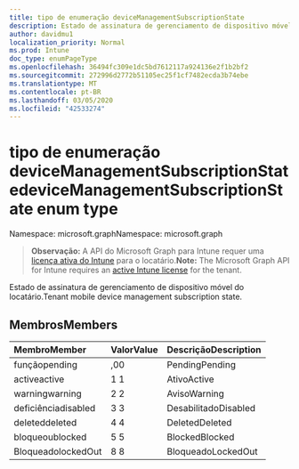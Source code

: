 ```yaml
---
title: tipo de enumeração deviceManagementSubscriptionState
description: Estado de assinatura de gerenciamento de dispositivo móvel do locatário.
author: davidmu1
localization_priority: Normal
ms.prod: Intune
doc_type: enumPageType
ms.openlocfilehash: 36494fc309e1dc5bd7612117a924136e2f1b2bf2
ms.sourcegitcommit: 272996d2772b51105ec25f1cf7482ecda3b74ebe
ms.translationtype: MT
ms.contentlocale: pt-BR
ms.lasthandoff: 03/05/2020
ms.locfileid: "42533274"
---
```

# <a name="devicemanagementsubscriptionstate-enum-type"></a><span data-ttu-id="62d1c-103">tipo de enumeração deviceManagementSubscriptionState</span><span class="sxs-lookup"><span data-stu-id="62d1c-103">deviceManagementSubscriptionState enum type</span></span>

<span data-ttu-id="62d1c-104">Namespace: microsoft.graph</span><span class="sxs-lookup"><span data-stu-id="62d1c-104">Namespace: microsoft.graph</span></span>

> <span data-ttu-id="62d1c-105">**Observação:** A API do Microsoft Graph para Intune requer uma [licença ativa do Intune](https://go.microsoft.com/fwlink/?linkid=839381) para o locatário.</span><span class="sxs-lookup"><span data-stu-id="62d1c-105">**Note:** The Microsoft Graph API for Intune requires an [active Intune license](https://go.microsoft.com/fwlink/?linkid=839381) for the tenant.</span></span>

<span data-ttu-id="62d1c-106">Estado de assinatura de gerenciamento de dispositivo móvel do locatário.</span><span class="sxs-lookup"><span data-stu-id="62d1c-106">Tenant mobile device management subscription state.</span></span>

## <a name="members"></a><span data-ttu-id="62d1c-107">Membros</span><span class="sxs-lookup"><span data-stu-id="62d1c-107">Members</span></span>
|<span data-ttu-id="62d1c-108">Membro</span><span class="sxs-lookup"><span data-stu-id="62d1c-108">Member</span></span>|<span data-ttu-id="62d1c-109">Valor</span><span class="sxs-lookup"><span data-stu-id="62d1c-109">Value</span></span>|<span data-ttu-id="62d1c-110">Descrição</span><span class="sxs-lookup"><span data-stu-id="62d1c-110">Description</span></span>|
|:---|:---|:---|
|<span data-ttu-id="62d1c-111">função</span><span class="sxs-lookup"><span data-stu-id="62d1c-111">pending</span></span>|<span data-ttu-id="62d1c-112">,0</span><span class="sxs-lookup"><span data-stu-id="62d1c-112">0</span></span>|<span data-ttu-id="62d1c-113">Pending</span><span class="sxs-lookup"><span data-stu-id="62d1c-113">Pending</span></span>|
|<span data-ttu-id="62d1c-114">active</span><span class="sxs-lookup"><span data-stu-id="62d1c-114">active</span></span>|<span data-ttu-id="62d1c-115">1 </span><span class="sxs-lookup"><span data-stu-id="62d1c-115">1</span></span>|<span data-ttu-id="62d1c-116">Ativo</span><span class="sxs-lookup"><span data-stu-id="62d1c-116">Active</span></span>|
|<span data-ttu-id="62d1c-117">warning</span><span class="sxs-lookup"><span data-stu-id="62d1c-117">warning</span></span>|<span data-ttu-id="62d1c-118">2 </span><span class="sxs-lookup"><span data-stu-id="62d1c-118">2</span></span>|<span data-ttu-id="62d1c-119">Aviso</span><span class="sxs-lookup"><span data-stu-id="62d1c-119">Warning</span></span>|
|<span data-ttu-id="62d1c-120">deficiência</span><span class="sxs-lookup"><span data-stu-id="62d1c-120">disabled</span></span>|<span data-ttu-id="62d1c-121">3 </span><span class="sxs-lookup"><span data-stu-id="62d1c-121">3</span></span>|<span data-ttu-id="62d1c-122">Desabilitado</span><span class="sxs-lookup"><span data-stu-id="62d1c-122">Disabled</span></span>|
|<span data-ttu-id="62d1c-123">deleted</span><span class="sxs-lookup"><span data-stu-id="62d1c-123">deleted</span></span>|<span data-ttu-id="62d1c-124">4 </span><span class="sxs-lookup"><span data-stu-id="62d1c-124">4</span></span>|<span data-ttu-id="62d1c-125">Deleted</span><span class="sxs-lookup"><span data-stu-id="62d1c-125">Deleted</span></span>|
|<span data-ttu-id="62d1c-126">bloqueou</span><span class="sxs-lookup"><span data-stu-id="62d1c-126">blocked</span></span>|<span data-ttu-id="62d1c-127">5 </span><span class="sxs-lookup"><span data-stu-id="62d1c-127">5</span></span>|<span data-ttu-id="62d1c-128">Blocked</span><span class="sxs-lookup"><span data-stu-id="62d1c-128">Blocked</span></span>|
|<span data-ttu-id="62d1c-129">Bloqueado</span><span class="sxs-lookup"><span data-stu-id="62d1c-129">lockedOut</span></span>|<span data-ttu-id="62d1c-130">8 </span><span class="sxs-lookup"><span data-stu-id="62d1c-130">8</span></span>|<span data-ttu-id="62d1c-131">Bloqueado</span><span class="sxs-lookup"><span data-stu-id="62d1c-131">LockedOut</span></span>|




